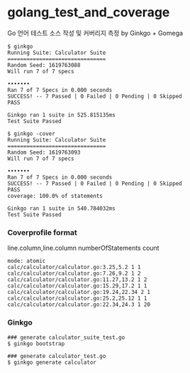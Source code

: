 # golang_test_and_coverage
Go 언어 테스트 소스 작성 및 커버리지 측정 by Ginkgo + Gomega


```
$ ginkgo
Running Suite: Calculator Suite
===============================
Random Seed: 1619763088
Will run 7 of 7 specs

•••••••
Ran 7 of 7 Specs in 0.000 seconds
SUCCESS! -- 7 Passed | 0 Failed | 0 Pending | 0 Skipped
PASS

Ginkgo ran 1 suite in 525.815135ms
Test Suite Passed

$ ginkgo -cover
Running Suite: Calculator Suite
===============================
Random Seed: 1619763093
Will run 7 of 7 specs

•••••••
Ran 7 of 7 Specs in 0.000 seconds
SUCCESS! -- 7 Passed | 0 Failed | 0 Pending | 0 Skipped
PASS
coverage: 100.0% of statements

Ginkgo ran 1 suite in 540.784032ms
Test Suite Passed

```

### Coverprofile format

line.column,line.column numberOfStatements count

```
mode: atomic
calc/calculator/calculator.go:3.25,5.2 1 1
calc/calculator/calculator.go:7.26,9.2 1 2
calc/calculator/calculator.go:11.27,13.2 1 2
calc/calculator/calculator.go:15.29,17.2 1 1
calc/calculator/calculator.go:19.24,22.34 2 1
calc/calculator/calculator.go:25.2,25.12 1 1
calc/calculator/calculator.go:22.34,24.3 1 20

```

### Ginkgo

```
### generate calculator_suite_test.go 
$ ginkgo bootstrap

### generate calculator_test.go 
$ ginkgo generate calculator

```
